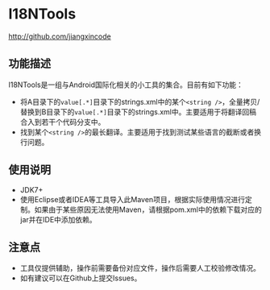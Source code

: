# I18NTools

http://github.com/jiangxincode

## 功能描述

I18NTools是一组与Android国际化相关的小工具的集合。目前有如下功能：

* 将A目录下的`value[.*]`目录下的strings.xml中的某个`<string />`，全量拷贝/替换到B目录下的`value[.*]`目录下的strings.xml中。主要适用于将翻译回稿合入到若干个代码分支中。
* 找到某个`<string />`的最长翻译。主要适用于找到测试某些语言的截断或者换行问题。

## 使用说明

* JDK7+
* 使用Eclipse或者IDEA等工具导入此Maven项目，根据实际使用情况进行定制。如果由于某些原因无法使用Maven，请根据pom.xml中的依赖下载对应的jar并在IDE中添加依赖。

## 注意点

* 工具仅提供辅助，操作前需要备份对应文件，操作后需要人工校验修改情况。
* 如有建议可以在Github上提交Issues。